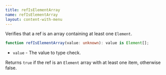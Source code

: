 ```yaml
---
title: refIsElementArray
name: refIsElementArray
layout: content-with-menu
---
```


Verifies that a ref is an array containing at least one `Element`.

```ts nocompile
function refIsElementArray(value: unknown): value is Element[];
```

- `value` - The value to type check.

Returns `true` if the ref is an `Element` array with at least one item, otherwise false.
